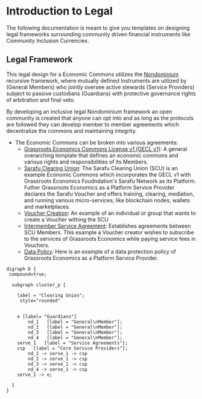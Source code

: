 # Introduction to Legal

The following documentation is meant to give you templates on designing legal frameworks surrounding community driven financial instruments like Community Inclusion Currencies. 

## Legal Framework

This legal design for a Economic Commons utilizes the [Nondominium](https://wiki.p2pfoundation.net/Nondominium) recursive framework, where mutually defined Instruments are utilized by (General Members) who jointly oversee active stewards (Service Providers) subject to passive custodians (Guardians) with protective governance rights of arbitration and final veto.

By developing an inclusive legal Nondominium framework an open community is created that anyone can opt into and as long as the protocols are followed they can develop member to member agreements which decentralize the commons and maintaining integrity.

- The Economic Commons can be broken into various agreements:
    * [Grassroots Economics Commons License v1 (GECL v1)](/legal/gecl1/): A general overarching template that defines an economic commons and various rights and responsibilities of its Members.
    * [Sarafu Clearing Union](/legal/scu/): The Sarafu Clearing Union (SCU) is an example Economic Commons which incorporates the GECL v1 with Grassroots Economics Foudndation's Sarafu Network as its Platform. Futher Grassroots Economics as a Platform Service Provider declares the Sarafu Voucher and offers training, clearing, mediation, and running various micro-services, like blockchain nodes, wallets and marketplaces.
    * [Voucher Creation](/legal/cu_group/): An example of an individual or group that wants to create a Voucher withing the SCU
    * [Intermember Service Agreement](/legal/cu_intermember/): Establishes agreements between SCU Members. This example a Voucher creator wishes to subscribe to the services of Grassroots Economics while paying service fees in Vouchers.
    * [Data Policy](/legal/data_policy/): Here is an example of a data protection policy of Grassroots Economics as a Platform Service Provider.


```graphviz dot clearing_union2.svg
digraph D {
 compound=true;
 
  subgraph cluster_p {
      
    label = "Clearing Union";
     style="rounded"


	e [label= "Guardians"]
        nd_1   [label = "General\nMember"];
        nd_2   [label = "General\nMember"];
        nd_3   [label = "General\nMember"];
        nd_4   [label = "General\nMember"];
	serve_1   [label = "Service Agreements"];
	csp   [label = "Core Service Providers"];
        nd_1 -> serve_1 -> csp
        nd_2 -> serve_1 -> csp
        nd_3 -> serve_1 -> csp
        nd_4 -> serve_1 -> csp
	serve_1 -> e;

  }
}
```

